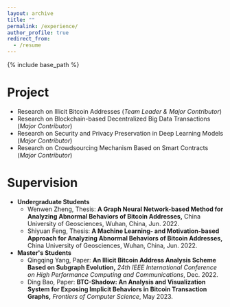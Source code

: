 ```yaml
---
layout: archive
title: ""
permalink: /experience/
author_profile: true
redirect_from:
  - /resume
---
```


{% include base_path %}

# Project

* Research on Illicit Bitcoin Addresses (*Team Leader & Major Contributor*)<br /> 
* Research on Blockchain-based Decentralized Big Data Transactions (*Major Contributor*)<br /> 
* Research on Security and Privacy Preservation in Deep Learning Models (*Major Contributor*)<br /> 
* Research on Crowdsourcing Mechanism Based on Smart Contracts (*Major Contributor*)

# Supervision

* **Undergraduate Students**
  * Wenwen Zheng, Thesis: **A Graph Neural Network-based Method for Analyzing Abnormal Behaviors of Bitcoin Addresses,** China University of Geosciences, Wuhan, China, Jun. 2022.
  * Shiyuan Feng, Thesis: **A Machine Learning- and Motivation-based Approach for Analyzing Abnormal Behaviors of Bitcoin Addresses,** China University of Geosciences, Wuhan, China, Jun. 2022.
* **Master's Students**
  * Qingqing Yang, Paper: **An Illicit Bitcoin Address Analysis Scheme Based on Subgraph Evolution,** *24th IEEE International Conference on High Performance Computing and Communications*, Dec. 2022.
  * Ding Bao, Paper: **BTC-Shadow: An Analysis and Visualization System for Exposing Implicit Behaviors in Bitcoin Transaction Graphs,** *Frontiers of Computer Science*, May 2023.

<!-- # Intership -->


  
